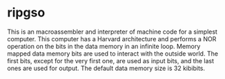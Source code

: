# ripgso
This is an macroassembler and interpreter of machine code for a simplest computer. This computer has a Harvard architecture and performs a NOR operation on the bits in the data memory in an infinite loop. Memory mapped data memory bits are used to interact with the outside world. The first bits, except for the very first one, are used as input bits, and the last ones are used for output. The default data memory size is 32 kibibits.
